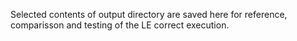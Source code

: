Selected contents of output directory are saved here for reference, comparisson and testing of the LE correct execution.
